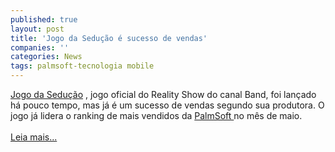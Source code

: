```yaml
---
published: true
layout: post
title: 'Jogo da Sedução é sucesso de vendas'
companies: ''
categories: News
tags: palmsoft-tecnologia mobile
---
```

<a href="{{ site.baseurl }}/index.php?p=c&amp;id=402">Jogo da Sedu&ccedil;&atilde;o</a>
, jogo oficial do Reality Show do canal Band, foi lan&ccedil;ado h&aacute; pouco tempo, mas j&aacute; &eacute; um sucesso de vendas segundo sua produtora. O jogo j&aacute; lidera o ranking de mais vendidos da <a href="{{ site.baseurl }}/index.php?p=cl&amp;t=19&amp;idd=38">PalmSoft </a>
no m&ecirc;s de maio.<br /><br /><a href="{{ site.baseurl }}/index.php?p=c&amp;id=408">Leia mais...</a>


